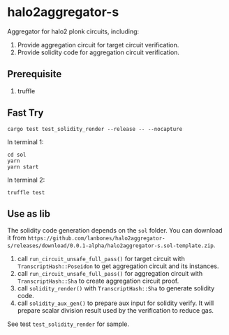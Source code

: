 # halo2aggregator-s

Aggregator for halo2 plonk circuits, including:
1. Provide aggregation circuit for target circuit verification.
2. Provide solidity code for aggregation circuit verification.

## Prerequisite
1. truffle

## Fast Try
```
cargo test test_solidity_render --release -- --nocapture
```

In terminal 1:
```
cd sol
yarn
yarn start
```

In terminal 2:
```
truffle test
```

## Use as lib
The solidity code generation depends on the `sol` folder. You can download it from `https://github.com/lanbones/halo2aggregator-s/releases/download/0.0.1-alpha/halo2aggregator-s.sol-template.zip`.

1. call `run_circuit_unsafe_full_pass()` for target circuit with `TranscriptHash::Poseidon` to get aggregation circuit and its instances.
2. call `run_circuit_unsafe_full_pass()` for aggregation circuit with `TranscriptHash::Sha` to create aggregation circuit proof.
3. call `solidity_render()` with `TranscriptHash::Sha` to generate solidity code.
4. call `solidity_aux_gen()` to prepare aux input for solidity verify. It will prepare scalar division result used by the verification to reduce gas.

See test `test_solidity_render` for sample.
